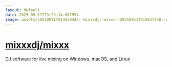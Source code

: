 ```yaml
---
layout: default
date: 2025-09-11T13:23:14.607554
image: assets/20250911T014936444--mixxxdj--mixxx--20250911T015837740--cropped.png
---
```


# [mixxxdj/mixxx](https://github.com/mixxxdj/mixxx)

DJ software for live mixing on Windows, macOS, and Linux
